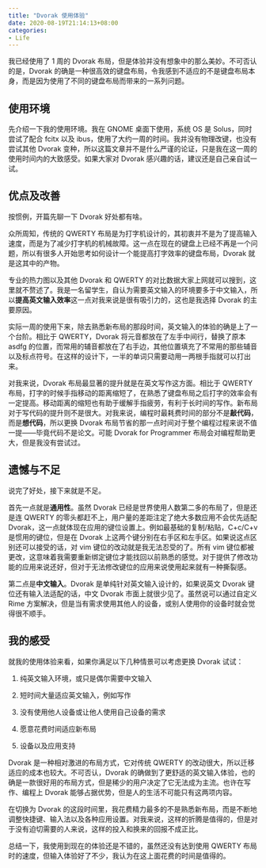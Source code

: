 ```yaml
---
title: "Dvorak 使用体验"
date: 2020-08-19T21:14:13+08:00
categories:
- Life
---
```


我已经使用了 1 周的 Dvorak 布局，但是体验并没有想象中的那么美妙。不可否认的是，Dvorak 的确是一种很高效的键盘布局，令我感到不适应的不是键盘布局本身，而是因为使用了不同的键盘布局而带来的一系列问题。

<!--more-->

## 使用环境
先介绍一下我的使用环境。我在 GNOME 桌面下使用，系统 OS 是 Solus，同时尝试了配合 fcitx 以及 ibus，使用了大约一周的时间。我并没有物理改键，也没有尝试其他 Dvorak 变种，所以这篇文章并不是什么严谨的论证，只是我在这一周的使用时间内的大致感受。如果大家对 Dvorak 感兴趣的话，建议还是自己亲自试一试。

## 优点及改善

按惯例，开篇先聊一下 Dvorak 好处都有啥。

众所周知，传统的 QWERTY 布局是为打字机设计的，其初衷并不是为了提高输入速度，而是为了减少打字机的机械故障。这一点在现在的键盘上已经不再是一个问题，所以有很多人开始思考如何设计一个能提高打字效率的键盘布局，Dvorak 就是这其中的产物。

专业的热力图以及其他 Dvorak 和 QWERTY 的对比数据大家上网就可以搜到，这里就不赘述了。我是一名留学生，自认为需要英文输入的环境要多于中文输入，所以**提高英文输入效率**这一点对我来说是很有吸引力的，这也是我选择 Dvorak 的主要原因。

实际一周的使用下来，除去熟悉新布局的那段时间，英文输入的体验的确是上了一个台阶。相比于 QWERTY，Dvorak 将元音都放在了左手中间行，替换了原本 asdfg 的位置，而常用的辅音都放在了右手边，其他位置填充了不常用的那些辅音以及标点符号。在这样的设计下，一半的单词只需要动用一两根手指就可以打出来。

对我来说，Dvorak 布局最显著的提升就是在英文写作这方面。相比于 QWERTY 布局，打字的时候手指移动的距离缩短了，在熟悉了键盘布局之后打字的效率会有一定提高。移动距离的缩短也有助于缓解手指疲劳，有利于长时间的写作。新布局对于写代码的提升则不是很大。对我来说，编程时最耗费时间的部分不是**敲代码**，而是**想代码**，所以更换 Dvorak 布局节省的那一点时间对于整个编程过程来说不值一提——毕竟代码不是论文。可能 Dvorak for Programmer 布局会对编程帮助更大，但是我没有尝试过。

## 遗憾与不足

说完了好处，接下来就是不足。

首先一点就是**通用性**。虽然 Dvorak 已经是世界使用人数第二多的布局了，但是还是连 QWERTY 的零头都赶不上，用户量的差距注定了绝大多数应用不会优先适配 Dvorak，这一点就体现在应用的键位设置上。例如最基础的复制/粘贴，C+c/C+v 是惯用的键位，但是在 Dvorak 上这两个键分别在右手区和左手区。如果说这点区别还可以接受的话，对 vim 键位的改动就是我无法忍受的了。所有 vim 键位都被更改，这意味着我需要重新绑定键位才能找回以前熟悉的感觉。对于提供了修改功能的应用来说还好，但对于无法修改键位的应用来说使用起来就有一种撕裂感。

第二点是**中文输入**。Dvorak 是单纯针对英文输入设计的，如果说英文 Dvorak 键位还有输入法适配的话，中文 Dvorak 市面上就很少见了。虽然说可以通过自定义 Rime 方案解决，但是当有需求使用其他人的设备，或别人使用你的设备时就会觉得很不顺手。

## 我的感受

就我的使用体验来看，如果你满足以下几种情景可以考虑更换 Dvorak 试试：

1. 纯英文输入环境，或只是偶尔需要中文输入

2. 短时间大量适应英文输入，例如写作

3. 没有使用他人设备或让他人使用自己设备的需求

4. 愿意花费时间适应新布局

5. 设备以及应用支持

Dvorak 是一种相对激进的布局方式，它对传统 QWERTY 的改动很大，所以迁移适应的成本也较大。不可否认，Dvorak 的确做到了更舒适的英文输入体验，也的确是一款很好用的布局方式，但是稀少的用户决定了它无法成为主流。也许在写作、编程上 Dvorak 能够占据优势，但是人的生活不可能只有这两项内容。

在切换为 Dvorak 的这段时间里，我花费精力最多的不是熟悉新布局，而是不断地调整快捷键、输入法以及各种应用设置。对我来说，这样的折腾是值得的，但是对于没有迫切需要的人来说，这样的投入和换来的回报不成正比。

总结一下，我使用到现在的体验还是不错的，虽然还没有达到使用 QWERTY 布局时的速度，但输入体验好了不少，我认为在这上面花费的时间是值得的。